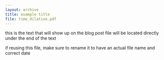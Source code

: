 ```yaml
---
layout: archive
title: example title
file: time_dilation.pdf
---
```


this is the text that will show up on the blog post
file will be located directly under the end of the text

if reusing this file, make sure to rename it to have an actual file name and correct date